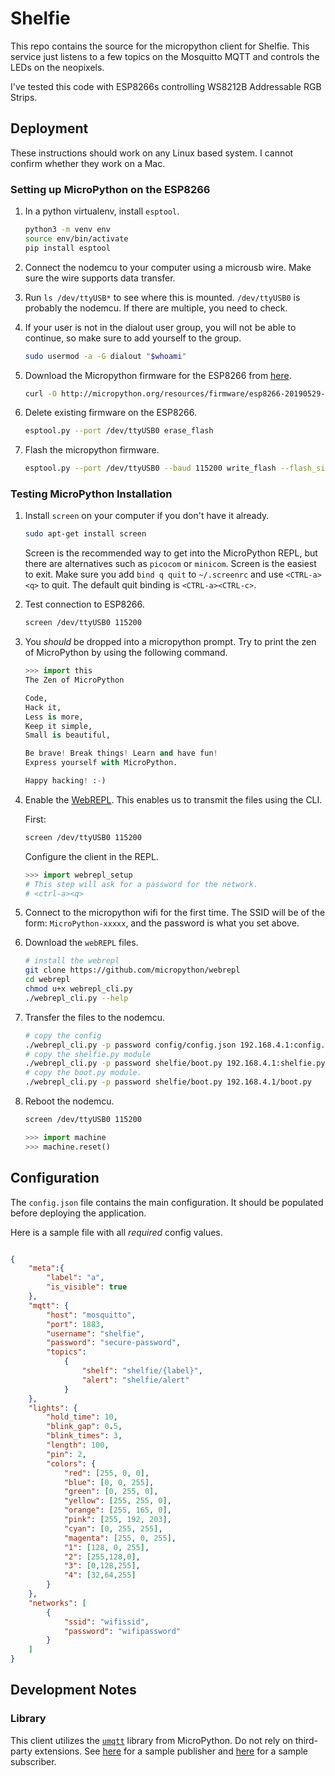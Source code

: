 # Shelfie

This repo contains the source for the micropython client for Shelfie. This
service just listens to a few topics on the Mosquitto MQTT and controls the
LEDs on the neopixels.

I've tested this code with ESP8266s controlling WS8212B Addressable RGB Strips.

## Deployment

These instructions should work on any Linux based system. I cannot confirm whether they work on a Mac.

### Setting up MicroPython on the ESP8266

1. In a python virtualenv, install `esptool`.

    ``` bash
    python3 -m venv env
    source env/bin/activate
    pip install esptool
    ```

2. Connect the nodemcu to your computer using a microusb wire. Make sure the wire supports data transfer.

3. Run `ls /dev/ttyUSB*` to see where this is mounted. `/dev/ttyUSB0` is probably the nodemcu. If there are multiple, you need to check.

4. If your user is not in the dialout user group, you will not be able to continue, so make sure to add yourself to the group.

    ```bash
    sudo usermod -a -G dialout "$whoami"
    ```

5. Download the Micropython firmware for the ESP8266 from [here](http://micropython.org/download#esp8266).

    ```bash
    curl -O http://micropython.org/resources/firmware/esp8266-20190529-v1.11.bin
    ```

6. Delete existing firmware on the ESP8266.

    ```bash
    esptool.py --port /dev/ttyUSB0 erase_flash
    ```

7. Flash the micropython firmware.

    ```bash
    esptool.py --port /dev/ttyUSB0 --baud 115200 write_flash --flash_size=detect 0 esp8266-20190529-v1.11.bin
    ```

### Testing MicroPython Installation

1. Install `screen` on your computer if you don't have it already.

    ```bash
    sudo apt-get install screen
    ```
    Screen is the recommended way to get into the MicroPython REPL, but there
    are alternatives such as `picocom` or `minicom`. Screen is the easiest to exit.
    Make sure you add `bind q quit` to `~/.screenrc` and use `<CTRL-a><q>` to quit.
    The default quit binding is `<CTRL-a><CTRL-c>`.
2. Test connection to ESP8266.
    ```bash
    screen /dev/ttyUSB0 115200
    ```

3. You *should* be dropped into a micropython prompt. Try to print the zen of MicroPython by using the following command.

    ```python
    >>> import this
    The Zen of MicroPython

    Code,
    Hack it,
    Less is more,
    Keep it simple,
    Small is beautiful,

    Be brave! Break things! Learn and have fun!
    Express yourself with MicroPython.

    Happy hacking! :-)
    ```

4. Enable the [WebREPL](http://micropython.org/webrepl/). This enables us to transmit the files using the CLI.

    First:
    ```bash
    screen /dev/ttyUSB0 115200
    ```
    Configure the client in the REPL.
    ```python
    >>> import webrepl_setup
    # This step will ask for a password for the network.
    # <ctrl-a><q>
    ```

5. Connect to the micropython wifi for the first time. The SSID will be of the form: `MicroPython-xxxxx`, and the password is what you set above.

6. Download the `webREPL` files.
    ```bash
    # install the webrepl
    git clone https://github.com/micropython/webrepl
    cd webrepl
    chmod u+x webrepl_cli.py
    ./webrepl_cli.py --help
    ```
7. Transfer the files to the nodemcu.
    ```bash
    # copy the config
    ./webrepl_cli.py -p password config/config.json 192.168.4.1:config.json
    # copy the shelfie.py module
    ./webrepl_cli.py -p password shelfie/boot.py 192.168.4.1:shelfie.py
    # copy the boot.py module.
    ./webrepl_cli.py -p password shelfie/boot.py 192.168.4.1/boot.py
    ```
8. Reboot the nodemcu.
    ```bash
    screen /dev/ttyUSB0 115200
    ```

    ```python
    >>> import machine
    >>> machine.reset()
    ```


## Configuration

The `config.json` file contains the main configuration. It should be populated
before deploying the application.

Here is a sample file with all *required* config values.

```json

{
    "meta":{
        "label": "a",
        "is_visible": true
    },
    "mqtt": {
        "host": "mosquitto",
        "port": 1883,
        "username": "shelfie",
        "password": "secure-password",
        "topics":
            {
                "shelf": "shelfie/{label}",
                "alert": "shelfie/alert"
            }
    },
    "lights": {
        "hold_time": 10,
        "blink_gap": 0.5,
        "blink_times": 3,
        "length": 100,
        "pin": 2,
        "colors": {
            "red": [255, 0, 0],
            "blue": [0, 0, 255],
            "green": [0, 255, 0],
            "yellow": [255, 255, 0],
            "orange": [255, 165, 0],
            "pink": [255, 192, 203],
            "cyan": [0, 255, 255],
            "magenta": [255, 0, 255],
            "1": [128, 0, 255],
            "2": [255,128,0],
            "3": [0,128,255],
            "4": [32,64,255]
        }
    },
    "networks": [
        {
            "ssid": "wifissid",
            "password": "wifipassword"
        }
    ]
}

```

## Development Notes

### Library

This client utilizes the [`umqtt`](https://github.com/micropython/micropython-lib/tree/master/umqtt.simple) library from MicroPython. Do not rely on third-party extensions. See [here](https://github.com/micropython/micropython-lib/blob/master/umqtt.simple/example_pub.py) for a sample publisher and [here](https://github.com/micropython/micropython-lib/blob/master/umqtt.simple/example_sub.py) for a sample subscriber.
